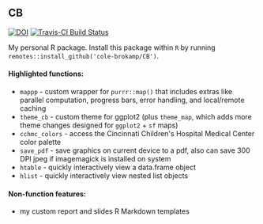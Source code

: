 ## CB


[![DOI](https://zenodo.org/badge/21831/cole-brokamp/CB.svg)](https://zenodo.org/badge/latestdoi/21831/cole-brokamp/CB)
[![Travis-CI Build Status](https://travis-ci.org/cole-brokamp/CB.svg?branch=master)](https://travis-ci.org/cole-brokamp/CB)


My personal R package. Install this package within `R` by running `remotes::install_github('cole-brokamp/CB')`.

#### Highlighted functions:

- `mappp` - custom wrapper for `purrr::map()` that includes extras like parallel computation, progress bars, error handling, and local/remote caching
- `theme_cb` - custom theme for ggplot2 (plus `theme_map`, which adds more theme changes designed for `ggplot2` + `sf` maps)
- `cchmc_colors` - access the Cincinnati Children's Hospital Medical Center color palette
- `save_pdf` - save graphics on current device to a pdf, also can save 300 DPI jpeg if imagemagick is installed on system
- `htable` - quickly interactively view a data.frame object
- `hlist` - quickly interactively view nested list objects


#### Non-function features:

- my custom report and slides R Markdown templates



